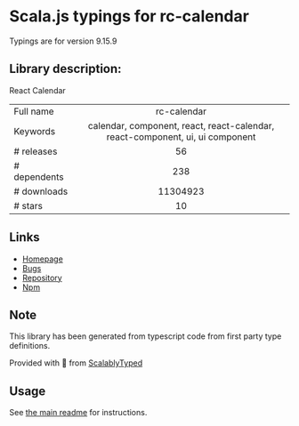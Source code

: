 
# Scala.js typings for rc-calendar

Typings are for version 9.15.9

## Library description:
React Calendar

|                    |                 |
| ------------------ | :-------------: |
| Full name          | rc-calendar |
| Keywords           | calendar, component, react, react-calendar, react-component, ui, ui component |
| # releases         | 56 |
| # dependents       | 238 |
| # downloads        | 11304923 |
| # stars            | 10 |

## Links
- [Homepage](http://github.com/react-component/calendar)
- [Bugs](http://github.com/react-component/calendar/issues)
- [Repository](https://github.com/react-component/calendar)
- [Npm](https://www.npmjs.com/package/rc-calendar)
    


## Note
This library has been generated from typescript code from first party type definitions.

Provided with :purple_heart: from [ScalablyTyped](https://github.com/oyvindberg/ScalablyTyped)

## Usage
See [the main readme](../../readme.md) for instructions.


